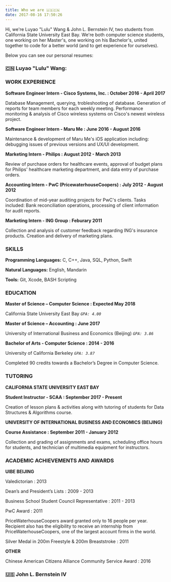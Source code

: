 ```yaml
---
title: Who we are 🇺🇸🇨🇳
date: 2017-08-16 17:50:26
---
```


Hi, we're Luyao "Lulu" Wang & John L. Bernstein IV, two students from California State University East Bay. We're both computer science students, one working on her Master's, one working on his Bachelor's, united together to code for a better world (and to get experience for ourselves).

Below you can see our personal resumes:

### 🇨🇳 Luyao "Lulu" Wang:

<!--Set up this to be a PDF hyperlink for download.-->
### WORK EXPERIENCE

**Software Engineer Intern - Cisco Systems, Inc. : October 2016 - April 2017**

Database Management, querying, trobleshooting of database. Generation of reports for team members for each weekly meeting. Performance monitoring & analysis of Cisco wireless systems on Cisco's newest wireless project.

**Software Engineer Intern - Maru Me : June 2016 - August 2016**

Maintenance & development of Maru Me's iOS application including: debugging issues of previous versions and UX/UI development.

**Marketing Intern - Philips : August 2012 - March 2013**

Review of purchase orders for healthcare events, approval of budget plans for Philips' healthcare marketing department, and data entry of purchase orders.

**Accounting Intern - PwC (PricewaterhouseCoopers) : July 2012 - August 2012**

Coordination of mid-year auditing projects for PwC's clients. Tasks included: Bank reconciliation operations, processing of client information for audit reports.

**Marketing Intern - ING Group : Feburary 2011**

Collection and analysis of customer feedback regarding ING's insurance products. Creation and delivery of marketing plans.

### SKILLS

**Programming Languages:** C, C++, Java, SQL, Python, Swift

**Natural Languages:** English, Mandarin

**Tools:** Git, Xcode, BASH Scripting

### EDUCATION

**Master of Science – Computer Science : Expected May 2018**

California State University East Bay *`GPA: 4.00`*

**Master of Science – Accounting : June 2017**

University of International Business and Economics (Beijing) *`GPA: 3.86`*

**Bachelor of Arts - Computer Science : 2014 - 2016**

University of California Berkeley *`GPA: 3.87`*

Completed 90 credits towards a Bachelor’s Degree in Computer Science.

### TUTORING

**CALIFORNIA STATE UNIVERSITY EAST BAY**

**Student Instructor - SCAA : September 2017 - Present**

Creation of lesson plans & activities along with tutoring of students for Data Structures & Algorithms course.

**UNIVERSITY OF INTERNATIONAL BUSINESS AND ECONOMICS (BEIJING)**

**Course Assistance : September 2011 - January 2012**

Collection and grading of assignments and exams, scheduling office hours for students, and technician of multimedia equipment for instructors.

### ACADEMIC ACHIEVEMENTS AND AWARDS

**UIBE BEIJING**

Valedictorian : 2013

Dean’s and President’s Lists : 2009 - 2013

Business School Student Council Representative : 2011 - 2013

PwC Award : 2011

PriceWaterhouseCoopers award granted only to 16 people per year. Recipient also has the eligibility to receive an internship from PriceWaterhouseCoopers, one of the largest account firms in the world.

Silver Medal in 200m Freestyle & 200m Breaststroke : 2011

**OTHER**

Chinese American Citizens Alliance Community Service Award : 2016



### 🇺🇸 John L. Bernstein IV




